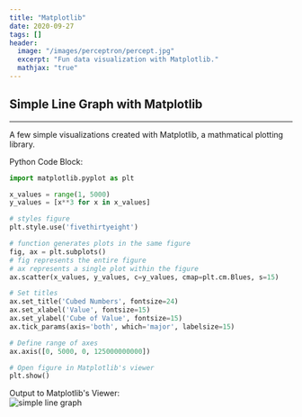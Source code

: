 ```yaml
---
title: "Matplotlib"
date: 2020-09-27
tags: []
header:
  image: "/images/perceptron/percept.jpg"
  excerpt: "Fun data visualization with Matplotlib."
  mathjax: "true"
---
```

## Simple Line Graph with Matplotlib
_____

A few simple visualizations created with Matplotlib, a mathmatical plotting library.

Python Code Block:

```python
import matplotlib.pyplot as plt

x_values = range(1, 5000)
y_values = [x**3 for x in x_values]

# styles figure
plt.style.use('fivethirtyeight')

# function generates plots in the same figure
fig, ax = plt.subplots()
# fig represents the entire figure
# ax represents a single plot within the figure
ax.scatter(x_values, y_values, c=y_values, cmap=plt.cm.Blues, s=15)

# Set titles
ax.set_title('Cubed Numbers', fontsize=24)
ax.set_xlabel('Value', fontsize=15)
ax.set_ylabel('Cube of Value', fontsize=15)
ax.tick_params(axis='both', which='major', labelsize=15)

# Define range of axes
ax.axis([0, 5000, 0, 125000000000])

# Open figure in Matplotlib's viewer
plt.show()
```

Output to Matplotlib's Viewer:
<br/>
<img src="{{ site.url }}{{ site.baseurl }}/images/2020-09-27-matplotlib/cubes.png" alt="simple line graph">

